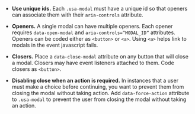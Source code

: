 - **Use unique ids.** Each `.usa-modal` must have a unique id so that openers can associate them with their `aria-controls` attribute.

- **Openers.** A single modal can have multiple openers. Each opener requires `data-open-modal` and `aria-controls=”MODAL_ID”` attributes. Openers can be coded either as `<button>` or `<a>`. Using `<a>` helps link to modals in the event javascript fails.

- **Closers.** Place a `data-close-modal` attribute on any button that will close a modal. Closers may have event listeners attached to them. Code closers as `<button>`.

- **Disabling close when an action is required.** In instances that a user must make a choice before continuing, you want to prevent them from closing the modal without taking action. Add `data-force-action` attribute to `.usa-modal` to prevent the user from closing the modal without taking an action.
